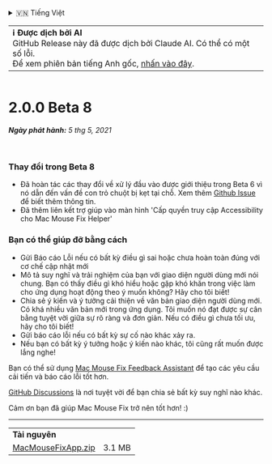 <details>
<summary>🇻🇳 Tiếng Việt</summary>

[🇬🇧 English (GitHub)](https://github.com/noah-nuebling/mac-mouse-fix/releases/tag/2.0.0-Beta-8)\
[🇦🇩 Català](https://redirect.macmousefix.com/?target=mmf-release&tag=2.0.0-Beta-8&locale=ca)\
[🇩🇪 Deutsch](https://redirect.macmousefix.com/?target=mmf-release&tag=2.0.0-Beta-8&locale=de)\
[🇪🇸 Español](https://redirect.macmousefix.com/?target=mmf-release&tag=2.0.0-Beta-8&locale=es)\
[🇫🇷 Français](https://redirect.macmousefix.com/?target=mmf-release&tag=2.0.0-Beta-8&locale=fr)\
[🇮🇩 Indonesia](https://redirect.macmousefix.com/?target=mmf-release&tag=2.0.0-Beta-8&locale=id)\
[🇮🇹 Italiano](https://redirect.macmousefix.com/?target=mmf-release&tag=2.0.0-Beta-8&locale=it)\
[🇭🇺 Magyar](https://redirect.macmousefix.com/?target=mmf-release&tag=2.0.0-Beta-8&locale=hu)\
[🇳🇱 Nederlands](https://redirect.macmousefix.com/?target=mmf-release&tag=2.0.0-Beta-8&locale=nl)\
[🇵🇱 Polski](https://redirect.macmousefix.com/?target=mmf-release&tag=2.0.0-Beta-8&locale=pl)\
[🇧🇷 Português (Brasil)](https://redirect.macmousefix.com/?target=mmf-release&tag=2.0.0-Beta-8&locale=pt-BR)\
[🇵🇹 Português (Portugal)](https://redirect.macmousefix.com/?target=mmf-release&tag=2.0.0-Beta-8&locale=pt-PT)\
[🇷🇴 Română](https://redirect.macmousefix.com/?target=mmf-release&tag=2.0.0-Beta-8&locale=ro)\
[🇸🇪 Svenska](https://redirect.macmousefix.com/?target=mmf-release&tag=2.0.0-Beta-8&locale=sv)\
**🇻🇳 Tiếng Việt**\
[🇹🇷 Türkçe](https://redirect.macmousefix.com/?target=mmf-release&tag=2.0.0-Beta-8&locale=tr)\
[🇨🇿 Čeština](https://redirect.macmousefix.com/?target=mmf-release&tag=2.0.0-Beta-8&locale=cs)\
[🇬🇷 Ελληνικά](https://redirect.macmousefix.com/?target=mmf-release&tag=2.0.0-Beta-8&locale=el)\
[🇷🇺 Русский](https://redirect.macmousefix.com/?target=mmf-release&tag=2.0.0-Beta-8&locale=ru)\
[🇺🇦 Українська](https://redirect.macmousefix.com/?target=mmf-release&tag=2.0.0-Beta-8&locale=uk)\
[🇮🇱 עברית](https://redirect.macmousefix.com/?target=mmf-release&tag=2.0.0-Beta-8&locale=he)\
[🇸🇦 العربية](https://redirect.macmousefix.com/?target=mmf-release&tag=2.0.0-Beta-8&locale=ar)\
[🇮🇳 हिन्दी](https://redirect.macmousefix.com/?target=mmf-release&tag=2.0.0-Beta-8&locale=hi)\
[🇹🇭 ไทย](https://redirect.macmousefix.com/?target=mmf-release&tag=2.0.0-Beta-8&locale=th)\
[🇨🇳 中文 (简体)](https://redirect.macmousefix.com/?target=mmf-release&tag=2.0.0-Beta-8&locale=zh-Hans)\
[🇨🇳 中文 (繁體)](https://redirect.macmousefix.com/?target=mmf-release&tag=2.0.0-Beta-8&locale=zh-Hant)\
[🇭🇰 中文（香港)](https://redirect.macmousefix.com/?target=mmf-release&tag=2.0.0-Beta-8&locale=zh-HK)\
[🇯🇵 日本語](https://redirect.macmousefix.com/?target=mmf-release&tag=2.0.0-Beta-8&locale=ja)\
[🇰🇷 한국어](https://redirect.macmousefix.com/?target=mmf-release&tag=2.0.0-Beta-8&locale=ko)\
[Help translate Mac Mouse Fix to different languages!](https://github.com/noah-nuebling/mac-mouse-fix/discussions/731)
</details>
<table align=><td>
<b>ℹ️ Được dịch bởi AI</b><br>
GitHub Release này đã được dịch bởi Claude AI. Có thể có một số lỗi.<br>
Để xem phiên bản tiếng Anh gốc, <a href="https://github.com/noah-nuebling/mac-mouse-fix/releases/tag/2.0.0-Beta-8">nhấn vào đây</a>.
</td></table>

<table></table>

# 2.0.0 Beta 8
***Ngày phát hành:** 5 thg 5, 2021*

<br>

### Thay đổi trong Beta 8

- Đã hoàn tác các thay đổi về xử lý đầu vào được giới thiệu trong Beta 6 vì nó dẫn đến vấn đề con trỏ chuột bị kẹt tại chỗ. Xem thêm [Github Issue](https://github.com/noah-nuebling/mac-mouse-fix/issues/93) để biết thêm thông tin.
- Đã thêm liên kết trợ giúp vào màn hình 'Cấp quyền truy cập Accessibility cho Mac Mouse Fix Helper'

### Bạn có thể giúp đỡ bằng cách

- Gửi Báo cáo Lỗi nếu có bất kỳ điều gì sai hoặc chưa hoàn toàn đúng với cơ chế cập nhật mới
- Mô tả suy nghĩ và trải nghiệm của bạn với giao diện người dùng mới nói chung. Bạn có thấy điều gì khó hiểu hoặc gặp khó khăn trong việc làm cho ứng dụng hoạt động theo ý muốn không? Hãy cho tôi biết!
- Chia sẻ ý kiến và ý tưởng cải thiện về văn bản giao diện người dùng mới.\
   Có khá nhiều văn bản mới trong ứng dụng. Tôi muốn nó đạt được sự cân bằng tuyệt vời giữa sự rõ ràng và đơn giản. Nếu có điều gì chưa tối ưu, hãy cho tôi biết!
- Gửi báo cáo lỗi nếu có bất kỳ sự cố nào khác xảy ra.
- Nếu bạn có bất kỳ ý tưởng hoặc ý kiến nào khác, tôi cũng rất muốn được lắng nghe!

Bạn có thể sử dụng [Mac Mouse Fix Feedback Assistant](https://github.com/noah-nuebling/mac-mouse-fix/issues/new/choose) để tạo các yêu cầu cải tiến và báo cáo lỗi tốt hơn.

[GitHub Discussions](https://github.com/noah-nuebling/mac-mouse-fix/discussions/82) là nơi tuyệt vời để bạn chia sẻ bất kỳ suy nghĩ nào khác.

Cảm ơn bạn đã giúp Mac Mouse Fix trở nên tốt hơn! :)

---

<table align="start">
<tr>
    <td colspan=2>
        <b>Tài nguyên</b>
    </td>
</tr>
<tr>
    <td><a href="https://github.com/noah-nuebling/mac-mouse-fix/releases/download/2.0.0-Beta-8/MacMouseFixApp.zip">MacMouseFixApp.zip</a></td>
    <td>3.1 MB</td>
</tr>
</table>